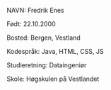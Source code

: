 <p>NAVN: Fredrik Enes</p>
<p>Født: 22.10.2000 </p>
<p>Bosted: Bergen, Vestland </p>
<p>Kodespråk: Java, HTML, CSS, JS</p> 
<p>Studieretning: Dataingeniør </p>
<p>Skole: Høgskulen på Vestlandet</p>
